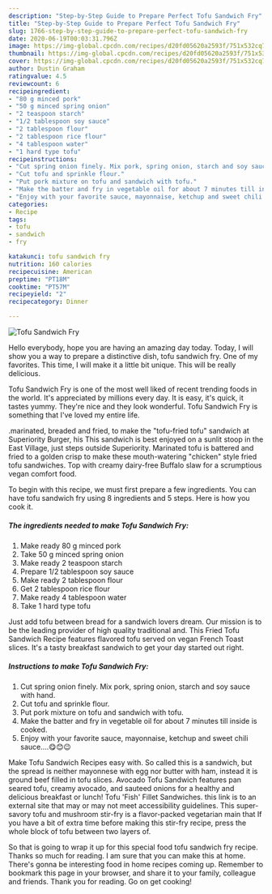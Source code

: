 ```yaml
---
description: "Step-by-Step Guide to Prepare Perfect Tofu Sandwich Fry"
title: "Step-by-Step Guide to Prepare Perfect Tofu Sandwich Fry"
slug: 1766-step-by-step-guide-to-prepare-perfect-tofu-sandwich-fry
date: 2020-06-19T00:03:31.796Z
image: https://img-global.cpcdn.com/recipes/d20fd05620a2593f/751x532cq70/tofu-sandwich-fry-recipe-main-photo.jpg
thumbnail: https://img-global.cpcdn.com/recipes/d20fd05620a2593f/751x532cq70/tofu-sandwich-fry-recipe-main-photo.jpg
cover: https://img-global.cpcdn.com/recipes/d20fd05620a2593f/751x532cq70/tofu-sandwich-fry-recipe-main-photo.jpg
author: Dustin Graham
ratingvalue: 4.5
reviewcount: 6
recipeingredient:
- "80 g minced pork"
- "50 g minced spring onion"
- "2 teaspoon starch"
- "1/2 tablespoon soy sauce"
- "2 tablespoon flour"
- "2 tablespoon rice flour"
- "4 tablespoon water"
- "1 hard type tofu"
recipeinstructions:
- "Cut spring onion finely. Mix pork, spring onion, starch and soy sauce with hand."
- "Cut tofu and sprinkle flour."
- "Put pork mixture on tofu and sandwich with tofu."
- "Make the batter and fry in vegetable oil for about 7 minutes till inside is cooked."
- "Enjoy with your favorite sauce, mayonnaise, ketchup and sweet chili sauce....😋😊😉"
categories:
- Recipe
tags:
- tofu
- sandwich
- fry

katakunci: tofu sandwich fry 
nutrition: 160 calories
recipecuisine: American
preptime: "PT18M"
cooktime: "PT57M"
recipeyield: "2"
recipecategory: Dinner

---
```



![Tofu Sandwich Fry](https://img-global.cpcdn.com/recipes/d20fd05620a2593f/751x532cq70/tofu-sandwich-fry-recipe-main-photo.jpg)

Hello everybody, hope you are having an amazing day today. Today, I will show you a way to prepare a distinctive dish, tofu sandwich fry. One of my favorites. This time, I will make it a little bit unique. This will be really delicious.

Tofu Sandwich Fry is one of the most well liked of recent trending foods in the world. It's appreciated by millions every day. It is easy, it's quick, it tastes yummy. They're nice and they look wonderful. Tofu Sandwich Fry is something that I've loved my entire life.

.marinated, breaded and fried, to make the &#34;tofu-fried tofu&#34; sandwich at Superiority Burger, his This sandwich is best enjoyed on a sunlit stoop in the East Village, just steps outside Superiority. Marinated tofu is battered and fried to a golden crisp to make these mouth-watering &#34;chicken&#34; style fried tofu sandwiches. Top with creamy dairy-free Buffalo slaw for a scrumptious vegan comfort food.


To begin with this recipe, we must first prepare a few ingredients. You can have tofu sandwich fry using 8 ingredients and 5 steps. Here is how you cook it.

<!--inarticleads1-->

##### The ingredients needed to make Tofu Sandwich Fry:

1. Make ready 80 g minced pork
1. Take 50 g minced spring onion
1. Make ready 2 teaspoon starch
1. Prepare 1/2 tablespoon soy sauce
1. Make ready 2 tablespoon flour
1. Get 2 tablespoon rice flour
1. Make ready 4 tablespoon water
1. Take 1 hard type tofu


Just add tofu between bread for a sandwich lovers dream. Our mission is to be the leading provider of high quality traditional and. This Fried Tofu Sandwich Recipe features flavored tofu served on vegan French Toast slices. It&#39;s a tasty breakfast sandwich to get your day started out right. 

<!--inarticleads2-->

##### Instructions to make Tofu Sandwich Fry:

1. Cut spring onion finely. Mix pork, spring onion, starch and soy sauce with hand.
1. Cut tofu and sprinkle flour.
1. Put pork mixture on tofu and sandwich with tofu.
1. Make the batter and fry in vegetable oil for about 7 minutes till inside is cooked.
1. Enjoy with your favorite sauce, mayonnaise, ketchup and sweet chili sauce....😋😊😉


Make Tofu Sandwich Recipes easy with. So called this is a sandwich, but the spread is neither mayonnese with egg nor butter with ham, instead it is ground beef filled in tofu slices. Avocado Tofu Sandwich features pan seared tofu, creamy avocado, and sauteed onions for a healthy and delicious breakfast or lunch! Tofu &#39;Fish&#39; Fillet Sandwiches. this link is to an external site that may or may not meet accessibility guidelines. This super-savory tofu and mushroom stir-fry is a flavor-packed vegetarian main that If you have a bit of extra time before making this stir-fry recipe, press the whole block of tofu between two layers of. 

So that is going to wrap it up for this special food tofu sandwich fry recipe. Thanks so much for reading. I am sure that you can make this at home. There's gonna be interesting food in home recipes coming up. Remember to bookmark this page in your browser, and share it to your family, colleague and friends. Thank you for reading. Go on get cooking!
